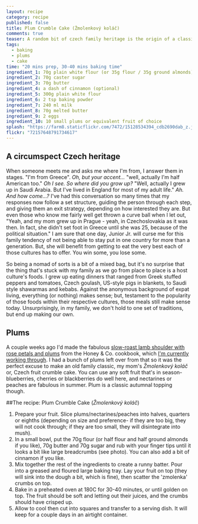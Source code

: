 ```yaml
---
layout: recipe
category: recipe
published: false
title: Plum Crumble Cake (Žmolenkový koláč)
comments: true
teaser: A random bit of czech family heritage is the origin of a classic fruit crumble cake
tags: 
  - baking
  - plums
  - cake
time: "20 mins prep, 30-40 mins baking time"
ingredient_1: 70g plain white flour (or 35g flour / 35g ground almonds)
ingredient_2: 70g caster sugar
ingredient_3: 70g butter
ingredient_4: a dash of cinnamon (optional)
ingredient_5: 300g plain white flour
ingredient_6: 2 tsp baking powder
ingredient_7: 240 ml milk
ingredient_8: 70g melted butter
ingredient_9: 2 eggs
ingredient_10: 10 small plums or equivalent fruit of choice
splash: "https://farm8.staticflickr.com/7472/15128534394_cdb2690dab_z.jpg"
flickr: "72157648791734617"
---
```


## A circumspect Czech heritage	

When someone meets me and asks me where I'm from, I answer them in stages. "I'm from Greece". _Oh, but your accent..._ "well, actually I'm half American too." _Oh I see. So where did you grow up?_ "Well, actually I grew up in Saudi Arabia. But I've lived in England for most of my adult life." _Ah. And how come...?_ I've had this conversation so many times that my responses now follow a set structure, guiding the person through each step, and giving them an exit strategy, depending on how interested they are. But even those who know me fairly well get thrown a curve ball when I let out, "Yeah, and my mom grew up in Prague - yeah, in Czechoslovakia as it was then. In fact, she didn't set foot in Greece until she was 25, because of the political situation." I am sure that one day, Junior Jr. will curse me for this family tendency of not being able to stay put in one country for more than a generation. But, she will benefit from getting to eat the very best each of those cultures has to offer. You win some, you lose some.

So being a nomad of sorts is a bit of a mixed bag, but it's no surprise that the thing that's stuck with my family as we go from place to place is a host culture's foods. I grew up eating dinners that ranged from Greek stuffed peppers and tomatoes, Czech goulash, US-style pigs in blankets, to Saudi style shawarmas and kebabs. Against the anonymous background of expat living, everything (or nothing) makes sense; but, testament to the popularity of those foods within their respective cultures, those meals still make sense today. Unsurprisingly, in my family, we don't hold to one set of traditions, but end up making our own.

## Plums

A couple weeks ago I'd made the fabulous [slow-roast lamb shoulder with rose petals and plums](http://instagram.com/p/uVTAEtDyXB/?modal=true) from the Honey & Co. cookbook, which [I'm currently working through](http://elenijr.net/post/book-review-honey-co/). I had a bunch of plums left over from that so it was the perfect excuse to make an old family classic, my mom's _Žmolenkový koláč_ or, Czech fruit crumble cake. You can use any soft fruit that's in season- blueberries, cherries or blackberries do well here, and nectarines or peaches are fabulous in summer. Plum is a classic autumnal topping though.

##The recipe: Plum Crumble Cake (_Žmolenkový koláč_)

1. Prepare your fruit. Slice plums/nectarines/peaches into halves, quarters or eighths (depending on size and preference- if they are too big, they will not cook through; if they are too small, they will disintegrate into mush).
2. In a small bowl, put the 70g flour (or half flour and half ground almonds if you like), 70g butter and 70g sugar and rub with your finger tips until it looks a bit like large breadcrumbs (see photo). You can also add a bit of cinnamon if you like.
2. Mix together the rest of the ingredients to create a runny batter. Pour into a greased and floured large baking tray. Lay your fruit on top (they will sink into the dough a bit, which is fine), then scatter the 'zmolenka' crumbs on top.
3. Bake in a preheated oven at 180C for 30-40 minutes, or until golden on top. The fruit should be soft and letting out their juices, and the crumbs should have crisped up.
4. Allow to cool then cut into squares and transfer to a serving dish. It will keep for a couple days in an airtight container.


